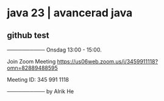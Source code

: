 # java 23 | avancerad java
## github test

──────────
Onsdag 13:00 - 15:00.

Join Zoom Meeting
https://us06web.zoom.us/j/3459911118?omn=82889488595

Meeting ID: 345 991 1118


──────────
by Alrik He
